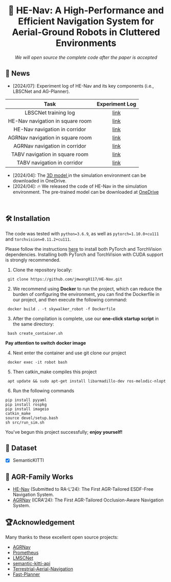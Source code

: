 <div align="center">   
  
# 🤖 HE-Nav: A High-Performance and Efficient Navigation System for Aerial-Ground Robots in Cluttered Environments
*We will open source the complete code after the paper is accepted*
</div>

## 📢 News
- [2024/07]: Experiment log of HE-Nav and its key components (i.e., LBSCNet and AG-Planner).

<div align="center">

| Task | Experiment Log |
|:------------------------------------------------------------------:|:----------:|
| LBSCNet training log|  [link](https://connecthkuhk-my.sharepoint.com/:u:/g/personal/u3009632_connect_hku_hk/ES4bK30J1clOmS_QbErWEbcBdcTGHclf2GcVHuiF8beDlA?e=j9Nvs4) |
|HE-Nav navigation in square room | [link](https://connecthkuhk-my.sharepoint.com/:t:/g/personal/u3009632_connect_hku_hk/EdDSBGd6BoRCk-Z6n6-Oq3MBvO2guMwuRzuY94yAGMjH3g?e=ArJnb1) |
|HE-Nav navigation in corridor    | [link](https://connecthkuhk-my.sharepoint.com/:t:/g/personal/u3009632_connect_hku_hk/EWIYOtw2NuJJv8DF3TtyBtwBMkXh9hHWtDJ0twzNZsbvxQ?e=7sxqtX) |
|AGRNav navigation in square room |  [link](https://connecthkuhk-my.sharepoint.com/:t:/g/personal/u3009632_connect_hku_hk/EWwc2nga055FmmZtjMzDKvUBQ_a0-4hvlR5JDgZp1YokPg?e=iO8vAR) |
|AGRNav navigation in corridor |  [link](https://connecthkuhk-my.sharepoint.com/:t:/g/personal/u3009632_connect_hku_hk/Ef9iKrhWWeRLuao_lIzrKj8BNYomkP32ySjGFZklH6AvoQ?e=xzTPwW) |
|TABV navigation in square room   |  [link](https://connecthkuhk-my.sharepoint.com/:t:/g/personal/u3009632_connect_hku_hk/ESVa9j_CYS1OowU9LHd2b5EBATIvytkssDNX61CksD1GzQ?e=Du56M3) |
|TABV navigation in corridor   |  [link](https://connecthkuhk-my.sharepoint.com/:t:/g/personal/u3009632_connect_hku_hk/EQSuP89F935IhDmJ3e_eGQYBu62tEfuYKRjRpHZy7AcUhw?e=e6Flgk) |

</div>


- [2024/04]: The [3D model ](https://connecthkuhk-my.sharepoint.com/:u:/g/personal/u3009632_connect_hku_hk/ERX7ejbV3xdOkLQe5SMgGG0Bh6D1qGd-9vg5iMWpi8VQsw?e=H07haj) in the simulation environment can be downloaded in OneDrive.
- [2024/04]: 🔥 We released the code of HE-Nav in the simulation environment. The pre-trained model can be downloaded at  [OneDrive](https://connecthkuhk-my.sharepoint.com/:u:/g/personal/u3009632_connect_hku_hk/Ef07DNxypO1KhwuMNbthmP8BgIeDdXJyaeq4uwi6hFKgRw?e=y2LYv2)

</br>

## 🛠️ Installation
The code was tested with `python=3.6.9`, as well as `pytorch=1.10.0+cu111` and `torchvision=0.11.2+cu111`. 

Please follow the instructions [here](https://pytorch.org/get-started/locally/) to install both PyTorch and TorchVision dependencies. Installing both PyTorch and TorchVision with CUDA support is strongly recommended.

1. Clone the repository locally:

```
 git clone https://github.com/jmwang0117/HE-Nav.git
```
2. We recommend using **Docker** to run the project, which can reduce the burden of configuring the environment, you can find the Dockerfile in our project, and then execute the following command:
```
 docker build . -t skywalker_robot -f Dockerfile
```
3. After the compilation is complete, use our **one-click startup script** in the same directory:
```
 bash create_container.sh
```

 **Pay attention to switch docker image**

4. Next enter the container and use git clone our project
```
 docker exec -it robot bash
```
5. Then catkin_make compiles this project
```
 apt update && sudo apt-get install libarmadillo-dev ros-melodic-nlopt

```
6. Run the following commands 
```
pip install pyyaml
pip install rospkg
pip install imageio
catkin_make
source devel/setup.bash
sh src/run_sim.sh
```

You've begun this project successfully; **enjoy yourself!**


## 💽 Dataset

- [x] SemanticKITTI


## 🤗 AGR-Family Works

* [HE-Nav](https://jmwang0117.github.io/HE-Nav/) (Submitted to RA-L'24): The First AGR-Tailored ESDF-Free Navigation System.
* [AGRNav](https://github.com/jmwang0117/AGRNav) (ICRA'24): The First AGR-Tailored Occlusion-Aware Navigation System.


## 🏆Acknowledgement

Many thanks to these excellent open source projects:
- [AGRNav](https://github.com/jmwang0117/AGRNav)
- [Prometheus](https://github.com/amov-lab/Prometheus)
- [LMSCNet](https://github.com/astra-vision/LMSCNet)
- [semantic-kitti-api](https://github.com/PRBonn/semantic-kitti-api)
- [Terrestrial-Aerial-Navigation](https://github.com/ZJU-FAST-Lab/Terrestrial-Aerial-Navigation)
- [Fast-Planner](https://github.com/HKUST-Aerial-Robotics/Fast-Planner)

